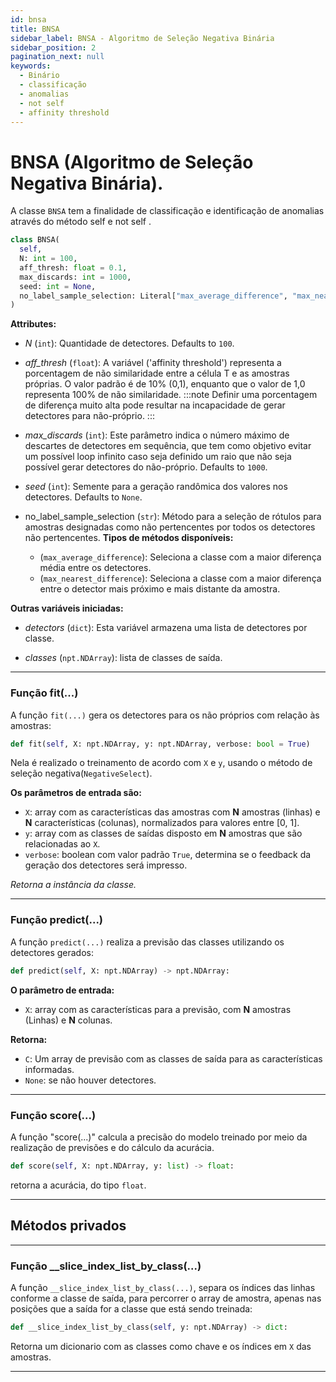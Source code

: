 ```yaml
---
id: bnsa
title: BNSA
sidebar_label: BNSA - Algoritmo de Seleção Negativa Binária
sidebar_position: 2
pagination_next: null
keywords:
  - Binário
  - classificação
  - anomalias
  - not self
  - affinity threshold
---
```


# BNSA (Algoritmo de Seleção Negativa Binária).

A classe ``BNSA`` tem a finalidade de classificação e identificação de anomalias através do método self e not self . 

```python
class BNSA(
  self, 
  N: int = 100, 
  aff_thresh: float = 0.1, 
  max_discards: int = 1000, 
  seed: int = None,
  no_label_sample_selection: Literal["max_average_difference", "max_nearest_difference"] = "max_average_difference"
)
```

**Attributes:**
* *N* (``int``): Quantidade de detectores. Defaults to ``100``.
* *aff_thresh* (``float``): A variável ('affinity threshold') representa a porcentagem de não similaridade entre a célula T e as amostras próprias. O valor padrão é de 10% (0,1), enquanto que o valor de 1,0 representa 100% de não similaridade.
:::note
Definir uma porcentagem de diferença muito alta pode resultar na incapacidade de gerar detectores para não-próprio.
:::

* *max_discards* (``int``): Este parâmetro indica o número máximo de descartes de detectores em sequência, que tem como objetivo evitar um 
possível loop infinito caso seja definido um raio que não seja possível gerar detectores do não-próprio. Defaults to ``1000``.
* *seed* (``int``): Semente para a geração randômica dos valores nos detectores. Defaults to ``None``.
* no_label_sample_selection (``str``): Método para a seleção de rótulos para amostras designadas como não pertencentes por todos os detectores não pertencentes. **Tipos de métodos disponíveis:**
    - (``max_average_difference``): Seleciona a classe com a maior diferença média entre os detectores.
    - (``max_nearest_difference``): Seleciona a classe com a maior diferença entre o detector mais próximo e mais distante da amostra.

**Outras variáveis iniciadas:**

* *detectors* (``dict``): Esta variável armazena uma lista de detectores por classe.

* *classes* (``npt.NDArray``): lista de classes de saída.

---

### Função fit(...)

A função ``fit(...)`` gera os detectores para os não próprios com relação às amostras:

```python
def fit(self, X: npt.NDArray, y: npt.NDArray, verbose: bool = True)
```
Nela é realizado o treinamento de acordo com ``X`` e ``y``, usando o método de seleção negativa(``NegativeSelect``).

**Os parâmetros de entrada são:**
* ``X``: array com as características das amostras com **N** amostras (linhas) e **N** características  (colunas), normalizados para valores entre [0, 1]. 
* ``y``: array com as classes de saídas disposto em **N** amostras que são relacionadas ao ``X``.
* ``verbose``: boolean com valor padrão ``True``, determina se o feedback da geração dos detectores será impresso.

*Retorna a instância da classe.*

---

### Função predict(...)

A função ``predict(...)`` realiza a previsão das classes utilizando os detectores gerados:

```python
def predict(self, X: npt.NDArray) -> npt.NDArray:
```

**O parâmetro de entrada:**
 
* ``X``: array  com as características para a previsão, com **N** amostras (Linhas) e **N** colunas.

**Retorna:** 
* ``C``: Um array de previsão com as classes de saída para as características informadas. 
* ``None``: se não houver detectores.

---

### Função score(...)

A função "score(...)" calcula a precisão do modelo treinado por meio da realização de previsões e do cálculo da acurácia.

```python
def score(self, X: npt.NDArray, y: list) -> float:
```

retorna a acurácia, do tipo ``float``.

---

## Métodos privados

---

### Função __slice_index_list_by_class(...)

A função ``__slice_index_list_by_class(...)``, separa os índices das linhas conforme a classe de saída, para percorrer o array de amostra, apenas nas posições que a saída for a classe que está sendo treinada:

```python
def __slice_index_list_by_class(self, y: npt.NDArray) -> dict:
```

Retorna um dicionario com as classes como chave e os índices em ``X`` das amostras.

---